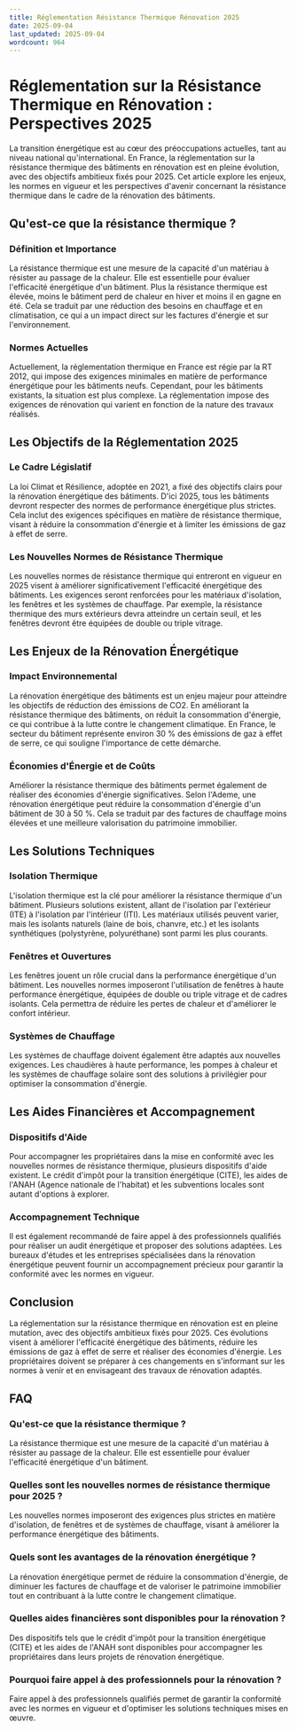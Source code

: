 ```yaml
---
title: Réglementation Résistance Thermique Rénovation 2025
date: 2025-09-04
last_updated: 2025-09-04
wordcount: 964
---
```


# Réglementation sur la Résistance Thermique en Rénovation : Perspectives 2025

La transition énergétique est au cœur des préoccupations actuelles, tant au niveau national qu'international. En France, la réglementation sur la résistance thermique des bâtiments en rénovation est en pleine évolution, avec des objectifs ambitieux fixés pour 2025. Cet article explore les enjeux, les normes en vigueur et les perspectives d'avenir concernant la résistance thermique dans le cadre de la rénovation des bâtiments.

## Qu'est-ce que la résistance thermique ?

### Définition et Importance

La résistance thermique est une mesure de la capacité d'un matériau à résister au passage de la chaleur. Elle est essentielle pour évaluer l'efficacité énergétique d'un bâtiment. Plus la résistance thermique est élevée, moins le bâtiment perd de chaleur en hiver et moins il en gagne en été. Cela se traduit par une réduction des besoins en chauffage et en climatisation, ce qui a un impact direct sur les factures d'énergie et sur l'environnement.

### Normes Actuelles

Actuellement, la réglementation thermique en France est régie par la RT 2012, qui impose des exigences minimales en matière de performance énergétique pour les bâtiments neufs. Cependant, pour les bâtiments existants, la situation est plus complexe. La réglementation impose des exigences de rénovation qui varient en fonction de la nature des travaux réalisés.

## Les Objectifs de la Réglementation 2025

### Le Cadre Législatif

La loi Climat et Résilience, adoptée en 2021, a fixé des objectifs clairs pour la rénovation énergétique des bâtiments. D'ici 2025, tous les bâtiments devront respecter des normes de performance énergétique plus strictes. Cela inclut des exigences spécifiques en matière de résistance thermique, visant à réduire la consommation d'énergie et à limiter les émissions de gaz à effet de serre.

### Les Nouvelles Normes de Résistance Thermique

Les nouvelles normes de résistance thermique qui entreront en vigueur en 2025 visent à améliorer significativement l'efficacité énergétique des bâtiments. Les exigences seront renforcées pour les matériaux d'isolation, les fenêtres et les systèmes de chauffage. Par exemple, la résistance thermique des murs extérieurs devra atteindre un certain seuil, et les fenêtres devront être équipées de double ou triple vitrage.

## Les Enjeux de la Rénovation Énergétique

### Impact Environnemental

La rénovation énergétique des bâtiments est un enjeu majeur pour atteindre les objectifs de réduction des émissions de CO2. En améliorant la résistance thermique des bâtiments, on réduit la consommation d'énergie, ce qui contribue à la lutte contre le changement climatique. En France, le secteur du bâtiment représente environ 30 % des émissions de gaz à effet de serre, ce qui souligne l'importance de cette démarche.

### Économies d'Énergie et de Coûts

Améliorer la résistance thermique des bâtiments permet également de réaliser des économies d'énergie significatives. Selon l'Ademe, une rénovation énergétique peut réduire la consommation d'énergie d'un bâtiment de 30 à 50 %. Cela se traduit par des factures de chauffage moins élevées et une meilleure valorisation du patrimoine immobilier.

## Les Solutions Techniques

### Isolation Thermique

L'isolation thermique est la clé pour améliorer la résistance thermique d'un bâtiment. Plusieurs solutions existent, allant de l'isolation par l'extérieur (ITE) à l'isolation par l'intérieur (ITI). Les matériaux utilisés peuvent varier, mais les isolants naturels (laine de bois, chanvre, etc.) et les isolants synthétiques (polystyrène, polyuréthane) sont parmi les plus courants.

### Fenêtres et Ouvertures

Les fenêtres jouent un rôle crucial dans la performance énergétique d'un bâtiment. Les nouvelles normes imposeront l'utilisation de fenêtres à haute performance énergétique, équipées de double ou triple vitrage et de cadres isolants. Cela permettra de réduire les pertes de chaleur et d'améliorer le confort intérieur.

### Systèmes de Chauffage

Les systèmes de chauffage doivent également être adaptés aux nouvelles exigences. Les chaudières à haute performance, les pompes à chaleur et les systèmes de chauffage solaire sont des solutions à privilégier pour optimiser la consommation d'énergie.

## Les Aides Financières et Accompagnement

### Dispositifs d'Aide

Pour accompagner les propriétaires dans la mise en conformité avec les nouvelles normes de résistance thermique, plusieurs dispositifs d'aide existent. Le crédit d'impôt pour la transition énergétique (CITE), les aides de l'ANAH (Agence nationale de l'habitat) et les subventions locales sont autant d'options à explorer.

### Accompagnement Technique

Il est également recommandé de faire appel à des professionnels qualifiés pour réaliser un audit énergétique et proposer des solutions adaptées. Les bureaux d'études et les entreprises spécialisées dans la rénovation énergétique peuvent fournir un accompagnement précieux pour garantir la conformité avec les normes en vigueur.

## Conclusion

La réglementation sur la résistance thermique en rénovation est en pleine mutation, avec des objectifs ambitieux fixés pour 2025. Ces évolutions visent à améliorer l'efficacité énergétique des bâtiments, réduire les émissions de gaz à effet de serre et réaliser des économies d'énergie. Les propriétaires doivent se préparer à ces changements en s'informant sur les normes à venir et en envisageant des travaux de rénovation adaptés. 

## FAQ

### Qu'est-ce que la résistance thermique ?

La résistance thermique est une mesure de la capacité d'un matériau à résister au passage de la chaleur. Elle est essentielle pour évaluer l'efficacité énergétique d'un bâtiment.

### Quelles sont les nouvelles normes de résistance thermique pour 2025 ?

Les nouvelles normes imposeront des exigences plus strictes en matière d'isolation, de fenêtres et de systèmes de chauffage, visant à améliorer la performance énergétique des bâtiments.

### Quels sont les avantages de la rénovation énergétique ?

La rénovation énergétique permet de réduire la consommation d'énergie, de diminuer les factures de chauffage et de valoriser le patrimoine immobilier tout en contribuant à la lutte contre le changement climatique.

### Quelles aides financières sont disponibles pour la rénovation ?

Des dispositifs tels que le crédit d'impôt pour la transition énergétique (CITE) et les aides de l'ANAH sont disponibles pour accompagner les propriétaires dans leurs projets de rénovation énergétique.

### Pourquoi faire appel à des professionnels pour la rénovation ?

Faire appel à des professionnels qualifiés permet de garantir la conformité avec les normes en vigueur et d'optimiser les solutions techniques mises en œuvre.
